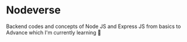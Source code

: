# Nodeverse
Backend codes and concepts of Node JS and Express JS from basics to Advance which I'm currently learning 👀
